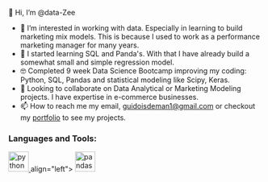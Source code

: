 👋 Hi, I’m @data-Zee
- 👀 I’m interested in working with data. Especially in learning to build marketing mix models. This is because I used to work as a performance marketing manager for many years.
- 🌱 I started learning SQL and Panda's. With that I have already build a somewhat small and simple regression model.
- 🤓 Completed 9 week Data Science Bootcamp improving my coding: Python, SQL, Pandas and statistical modeling like Scipy, Keras.
- 💞️ Looking to collaborate on Data Analytical or Marketing Modeling projects. I have expertise in e-commerce businesses. 
- 📫 How to reach me my email, guidoisdeman1@gmail.com or checkout my [portfolio](https://narrow-bottom-6bf.notion.site/Portfolio-eabcf7ac42dd4ad0b0898cea927fd3ea) to see my projects.

<h3 align="left">Languages and Tools:</h3>
<p align="left"> </a> <a href="https://www.python.org" target="_blank"> <img src="https://github.com/data-Zee/data-Zee/assets/74703223/224a8335-d2a6-46ac-ab3e-1ff7e63f5a85" alt="python" width="40" height="40"/> </a> align="left"> </a> <a href="https://pandas.pydata.org/" target="_blank"> <img src="https://github.com/data-Zee/data-Zee/assets/74703223/5cef8ef3-6569-46dc-aa8d-35effac226e9" alt="pandas" width="40" height="40"/> </a> </p>


